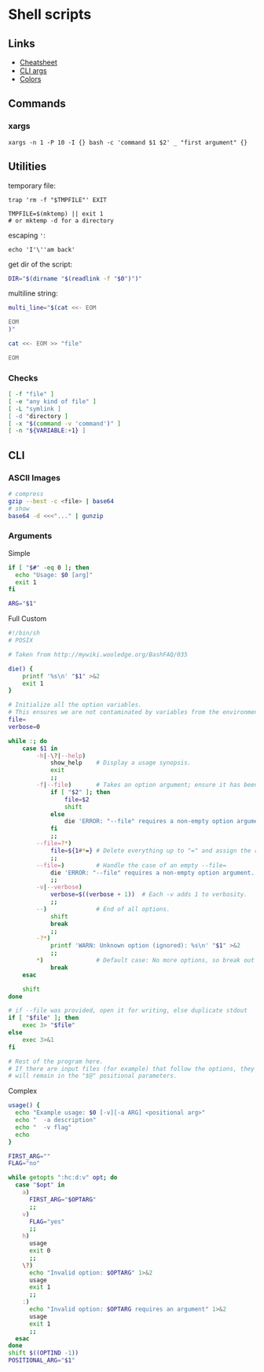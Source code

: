 Shell scripts
=============

Links
-----

- [Cheatsheet](https://devhints.io/bash)
- [CLI args](http://mywiki.wooledge.org/BashFAQ/035)
- [Colors](https://misc.flogisoft.com/bash/tip_colors_and_formatting)

Commands
--------

### xargs

```
xargs -n 1 -P 10 -I {} bash -c 'command $1 $2' _ "first argument" {}
```


Utilities
---------

temporary file:
```
trap 'rm -f "$TMPFILE"' EXIT

TMPFILE=$(mktemp) || exit 1
# or mktemp -d for a directory
```

escaping `'`:

```
echo 'I'\''am back'
```

get dir of the script:

```bash
DIR="$(dirname "$(readlink -f "$0")")"
```

multiline string:
```bash
multi_line="$(cat <<- EOM

EOM
)"

cat <<- EOM >> "file"

EOM
```

### Checks

```bash
[ -f "file" ]
[ -e "any kind of file" ]
[ -L "symlink ]
[ -d "directory ]
[ -x "$(command -v 'command')" ]
[ -n "${VARIABLE:+1} ]
```

CLI
---

### ASCII Images

```bash
# compress
gzip --best -c <file> | base64
# show
base64 -d <<<"..." | gunzip
```

### Arguments

Simple

```bash
if [ "$#" -eq 0 ]; then
  echo "Usage: $0 [arg]"
  exit 1
fi

ARG="$1"
```

Full Custom

```bash
#!/bin/sh
# POSIX

# Taken from http://mywiki.wooledge.org/BashFAQ/035

die() {
    printf '%s\n' "$1" >&2
    exit 1
}

# Initialize all the option variables.
# This ensures we are not contaminated by variables from the environment.
file=
verbose=0

while :; do
    case $1 in
        -h|-\?|--help)
            show_help    # Display a usage synopsis.
            exit
            ;;
        -f|--file)       # Takes an option argument; ensure it has been specified.
            if [ "$2" ]; then
                file=$2
                shift
            else
                die 'ERROR: "--file" requires a non-empty option argument.'
            fi
            ;;
        --file=?*)
            file=${1#*=} # Delete everything up to "=" and assign the remainder.
            ;;
        --file=)         # Handle the case of an empty --file=
            die 'ERROR: "--file" requires a non-empty option argument.'
            ;;
        -v|--verbose)
            verbose=$((verbose + 1))  # Each -v adds 1 to verbosity.
            ;;
        --)              # End of all options.
            shift
            break
            ;;
        -?*)
            printf 'WARN: Unknown option (ignored): %s\n' "$1" >&2
            ;;
        *)               # Default case: No more options, so break out of the loop.
            break
    esac

    shift
done

# if --file was provided, open it for writing, else duplicate stdout
if [ "$file" ]; then
    exec 3> "$file"
else
    exec 3>&1
fi

# Rest of the program here.
# If there are input files (for example) that follow the options, they
# will remain in the "$@" positional parameters.
```

Complex

```bash
usage() {
  echo "Example usage: $0 [-v][-a ARG] <positional arg>"
  echo "  -a description"
  echo "  -v flag"
  echo
}

FIRST_ARG=""
FLAG="no"

while getopts ":hc:d:v" opt; do
  case "$opt" in
    a)
      FIRST_ARG="$OPTARG"
      ;;
    v)
      FLAG="yes"
      ;;
    h)
      usage
      exit 0
      ;;
    \?)
      echo "Invalid option: $OPTARG" 1>&2
      usage
      exit 1
      ;;
    :)
      echo "Invalid option: $OPTARG requires an argument" 1>&2
      usage
      exit 1
      ;;
  esac
done
shift $((OPTIND -1))
POSITIONAL_ARG="$1"
```

